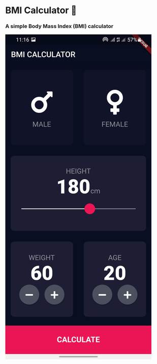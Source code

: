 # BMI Calculator 💪

### A simple Body Mass Index (BMI) calculator

![screenshot](https://github.com/Adamteh/bmi_calculator/blob/main/images/Screenshot_20210609-111607.jpg)